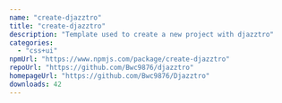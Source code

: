 ```yaml
---
name: "create-djazztro"
title: "create-djazztro"
description: "Template used to create a new project with djazztro"
categories:
  - "css+ui"
npmUrl: "https://www.npmjs.com/package/create-djazztro"
repoUrl: "https://github.com/Bwc9876/djazztro"
homepageUrl: "https://github.com/Bwc9876/Djazztro"
downloads: 42
---
```

